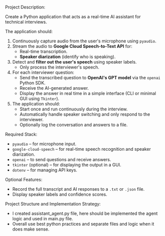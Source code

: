 Project Description:

Create a Python application that acts as a real-time AI assistant for technical interviews.

The application should:

1. Continuously capture audio from the user's microphone using `pyaudio`.
2. Stream the audio to **Google Cloud Speech-to-Text API** for:
   - Real-time transcription.
   - **Speaker diarization** (identify who is speaking).
3. Detect and **filter out the user's speech** using speaker labels.
   - Only process the interviewer's speech.
4. For each interviewer question:
   - Send the transcribed question to **OpenAI's GPT model** via the `openai` Python SDK.
   - Receive the AI-generated answer.
   - Display the answer in real time in a simple interface (CLI or minimal GUI using `Tkinter`).
5. The application should:
   - Start once and run continuously during the interview.
   - Automatically handle speaker switching and only respond to the interviewer.
   - Optionally log the conversation and answers to a file.

Required Stack:
- `pyaudio` – for microphone input.
- `google-cloud-speech` – for real-time speech recognition and speaker diarization.
- `openai` – to send questions and receive answers.
- `tkinter` (optional) – for displaying the output in a GUI.
- `dotenv` – for managing API keys.

Optional Features:
- Record the full transcript and AI responses to a `.txt` or `.json` file.
- Display speaker labels and confidence scores.

Project Structure and Implementation Strategy:
- I created assistant_agent.py file, here should be implemented the agent logic and used in main.py file.
- Overall use best python practices and separate files and logic when it does make sense.
